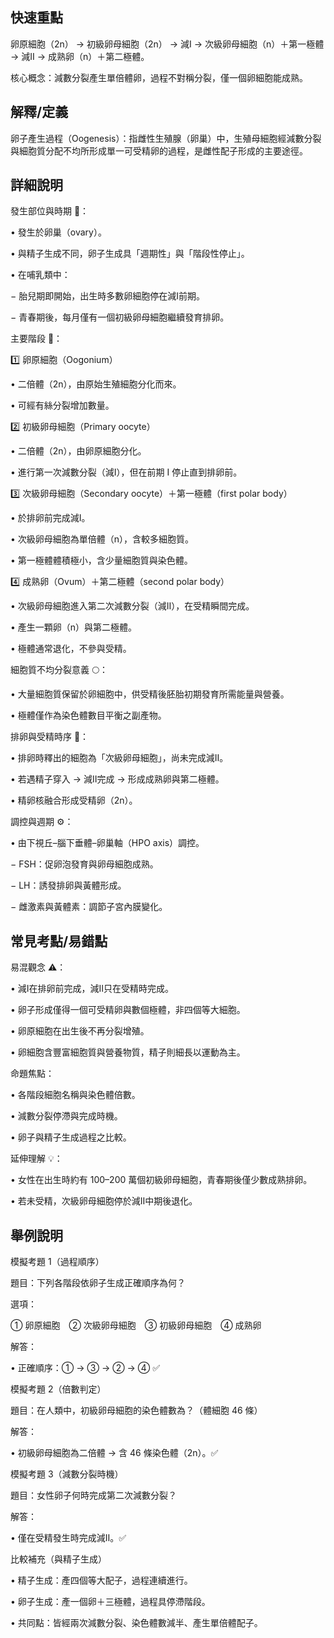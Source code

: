 ## 快速重點

卵原細胞（2n） → 初級卵母細胞（2n） → 減Ⅰ → 次級卵母細胞（n）＋第一極體 → 減Ⅱ → 成熟卵（n）＋第二極體。

核心概念：減數分裂產生單倍體卵，過程不對稱分裂，僅一個卵細胞能成熟。


## 解釋/定義

卵子產生過程（Oogenesis）：指雌性生殖腺（卵巢）中，生殖母細胞經減數分裂與細胞質分配不均所形成單一可受精卵的過程，是雌性配子形成的主要途徑。


## 詳細說明

發生部位與時期 🧬：

• 發生於卵巢（ovary）。

• 與精子生成不同，卵子生成具「週期性」與「階段性停止」。

• 在哺乳類中：

− 胎兒期即開始，出生時多數卵細胞停在減Ⅰ前期。

− 青春期後，每月僅有一個初級卵母細胞繼續發育排卵。

主要階段 🔬：

1️⃣ 卵原細胞（Oogonium）

• 二倍體（2n），由原始生殖細胞分化而來。

• 可經有絲分裂增加數量。

2️⃣ 初級卵母細胞（Primary oocyte）

• 二倍體（2n），由卵原細胞分化。

• 進行第一次減數分裂（減Ⅰ），但在前期 I 停止直到排卵前。

3️⃣ 次級卵母細胞（Secondary oocyte）＋第一極體（first polar body）

• 於排卵前完成減Ⅰ。

• 次級卵母細胞為單倍體（n），含較多細胞質。

• 第一極體體積極小，含少量細胞質與染色體。

4️⃣ 成熟卵（Ovum）＋第二極體（second polar body）

• 次級卵母細胞進入第二次減數分裂（減Ⅱ），在受精瞬間完成。

• 產生一顆卵（n）與第二極體。

• 極體通常退化，不參與受精。

細胞質不均分裂意義 🌕：

• 大量細胞質保留於卵細胞中，供受精後胚胎初期發育所需能量與營養。

• 極體僅作為染色體數目平衡之副產物。

排卵與受精時序 💫：

• 排卵時釋出的細胞為「次級卵母細胞」，尚未完成減Ⅱ。

• 若遇精子穿入 → 減Ⅱ完成 → 形成成熟卵與第二極體。

• 精卵核融合形成受精卵（2n）。

調控與週期 ⚙️：

• 由下視丘–腦下垂體–卵巢軸（HPO axis）調控。

− FSH：促卵泡發育與卵母細胞成熟。

− LH：誘發排卵與黃體形成。

− 雌激素與黃體素：調節子宮內膜變化。


## 常見考點/易錯點

易混觀念 ⚠️：

• 減Ⅰ在排卵前完成，減Ⅱ只在受精時完成。

• 卵子形成僅得一個可受精卵與數個極體，非四個等大細胞。

• 卵原細胞在出生後不再分裂增殖。

• 卵細胞含豐富細胞質與營養物質，精子則細長以運動為主。

命題焦點：

• 各階段細胞名稱與染色體倍數。

• 減數分裂停滯與完成時機。

• 卵子與精子生成過程之比較。

延伸理解 💡：

• 女性在出生時約有 100–200 萬個初級卵母細胞，青春期後僅少數成熟排卵。

• 若未受精，次級卵母細胞停於減Ⅱ中期後退化。


## 舉例說明

模擬考題 1（過程順序）

題目：下列各階段依卵子生成正確順序為何？

選項：

① 卵原細胞 ② 次級卵母細胞 ③ 初級卵母細胞 ④ 成熟卵

解答：

• 正確順序：① → ③ → ② → ④ ✅

模擬考題 2（倍數判定）

題目：在人類中，初級卵母細胞的染色體數為？（體細胞 46 條）

解答：

• 初級卵母細胞為二倍體 → 含 46 條染色體（2n）。✅

模擬考題 3（減數分裂時機）

題目：女性卵子何時完成第二次減數分裂？

解答：

• 僅在受精發生時完成減Ⅱ。✅

比較補充（與精子生成）

• 精子生成：產四個等大配子，過程連續進行。

• 卵子生成：產一個卵＋三極體，過程具停滯階段。

• 共同點：皆經兩次減數分裂、染色體數減半、產生單倍體配子。
